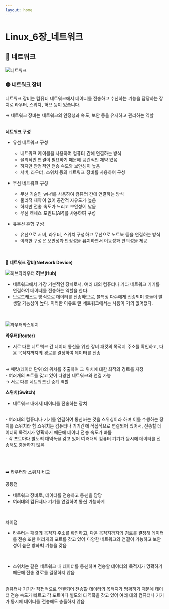 ```yaml
---
layout: home
--- 
```

# Linux_6장_네트워크

## **🔶 네트워크**

![네트워크](https://img1.daumcdn.net/thumb/C176x176/?fname=https://blog.kakaocdn.net/dn/bA0uA4/btqTYSatc5m/1lfdFno604Tx0BzPOaSPJ0/img.jpg)
### **🟡 네트워크 장비**

네트워크 장비는 컴퓨터 네트워크에서 데이터를 전송하고 수신하는 기능을 담당하는 장치로 라우터, 스위치, 허브 등이 있습니다.

→ 네트워크 장비는 네트워크의 안정성과 속도, 보안 등을 유지하고 관리하는 역할
<br/><br/>

**네트워크 구성**
- 유선 네트워크 구성
    - 네트워크 케이블을 사용하여 컴퓨터 간에 연결하는 방식
    - 물리적인 연결이 필요하기 때문에 공간적인 제약 있음
    - 하지만 안정적인 전송 속도와 보안성이 높음
    - 서버, 라우터, 스위치 등의 네트워크 장비를 사용하여 구성
    
- 무선 네트워크 구성
    - 무선 기술인 wi-fi를 사용하여 컴퓨터 간에 연결하는 방식
    - 물리적 제약이 없어 공간적 자유도가 높음
    - 하지만 전송 속도가 느리고 보안성이 낮음
    - 무선 엑세스 포인트(AP)를 사용하여 구성
    
- 유무선 혼합 구성
    - 유선으로 서버, 라우터, 스위치 구성하고 무선으로 노트북 등을 연결하는 방식
    - 이러한 구성은 보안성과 안정성을 유지하면서 이동성과 편의성을 제공

<br/><br/>
📌 **네트워크 장비(Network Device)**

![허브와라우터](https://velog.velcdn.com/images/metamong/post/e8071b20-70c5-446d-827f-1ff2cc8ff468/image.png)
**허브(Hub)**
<br/>
- 네트워크에서 가장 기본적인 장치로서, 여러 대의 컴퓨터나 기타 네트워크 기기를 연결하여 데이터를 전송하는 역할을 한다.
- 브로드캐스트 방식으로 데이터를 전송하므로, 불특정 다수에게 전송되며 충돌이 발생할 가능성이 높다. 이러한 이유로 랜 네트워크에서는 사용이 거의 없어졌다.
<br/><br/><br/>

![라우터와스위치](https://blog.kakaocdn.net/dn/wwwzS/btraRytPJNg/WRFEVKa4IZ57zKs9Cg2ILK/img.png)

**라우터(Router)**
<br/>

- 서로 다른 네트워크 간 데이터 통신을 위한 장비
패킷의 목적지 주소를 확인하고, 다음 목적지까지의 경로를 결정하여 데이터를 전송
<br/>
→ 패킷(데이터 단위)의 위치를 추출하여 그 위치에 대한 최적의 경로를 지정 
<br/>
- 여러개의 포트를 갖고 있어 다양한 네트워크와 연결 가능 
<br/>
→ 서로 다른 네트워크간 중계 역할
<br/>

**스위치(Switch)**
<br/>
- 네트워크 내에서 데이터를 전송하는 장치
<br/>
- 여러대의 컴퓨터나 기기를 연결하여 통신하는 것을 스위칭이라 하며 이를 수행하는 장치를 스위치라 함
스위치는 컴퓨터나 기기간에 직접적으로 연결되어 있어서, 전송할 데이터의 목적지가 명확하기 때문에 데이터 전송 속도가 빠름
<br/>
- 각 포트마다 별도의 대역폭을 갖고 있어 여러대의 컴퓨터 기기가 동시에 데이터를 전송해도 충돌하지 않음
<br/>

<br/><br/><br/>
➡️ 라우터와 스위치 비교

공통점

- 네트워크 장비로, 데이터를 전송하고 통신을 담당
- 여러대의 컴퓨터나 기기를 연결하여 통신 가능하게
<br/>

차이점
- 라우터는 패킷의 목적지 주소를 확인하고, 다음 목적지까지의 경로를 결정해 데이터를 전송
또한 여러개의 포트를 갖고 있어 다양한 네트워크와 연결이 가능하고 보안성이 높은 방화벽 기능을 갖음
<br/>

- 스위치는 같은 네트워크 내 데이터를 통신하며 전송할 데이터의 목적지가 명확하기 때문에 전송 경로를 결정하지 않음
<br/>
컴퓨터나 기기간 직접적으로 연결되어 전송할 데이터의 목적지가 명확하기 때문에 데이터 전송 속도가 빠르고 각 포트마다 별도의 대역폭을 갖고 있어 여러 대의 컴퓨터나 기기가 동시에 데이터를 전송해도 충돌하지 않음

